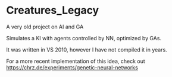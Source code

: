 # Creatures_Legacy
A very old project on AI and GA

Simulates a KI with agents controlled by NN, optimized by GAs.

It was written in VS 2010, however I have not compiled it in years.

For a more recent implementation of this idea, check out https://chrz.de/experiments/genetic-neural-networks

